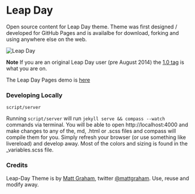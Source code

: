 # Leap Day

Open source content for Leap Day theme. Theme was first designed / developed for GitHub Pages and is availalbe for download, forking and using anywhere else on the web.

![Leap Day](https://github.com/pages-themes/leap-day/raw/master/thumbnail.png)

**Note** If you are an original Leap Day user (pre August 2014) the [1.0 tag](https://github.com/mattgraham/leapday/releases/tag/1.0) is what you are on.

The Leap Day Pages demo is [here](https://madebygraham.com/leapday)


### Developing Locally

```
script/server
```

Running `script/server` will run `jekyll serve && compass --watch` commands via terminal. You will be able to open http://localhost:4000 and make changes to any of the, md, .html or .scss files and compass will compile them for you. Simply refresh your browser (or use something like livereload) and develop away. Most of the colors and sizing is found in the _variables.scss file.


### Credits

Leap-Day Theme is by [Matt Graham](https://madebygraham.com), twitter [@mattgraham](http://twitter.com/#!/mattgraham). Use, reuse and modify away.

